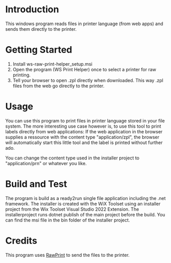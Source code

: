 # Introduction 
This windows program reads files in printer language (from web apps) and sends them directly to the printer. 

# Getting Started
1. Install ws-raw-print-helper_setup.msi 
2. Open the program (WS Print Helper) once to select a printer for raw printing.
3. Tell your browser to open .zpl directly when downloaded. This way .zpl files from the web go directly to the printer.

# Usage
You can use this program to print files in printer language stored in your file system. 
The more interesting use case however is, to use this tool to print labels directly from web applications: 
If the web application in the browser supplies a ressource with the content type "application/zpl", 
the browser will automatically start this little tool and the label is printed without further ado.

You can change the content type used in the installer project to "application/prn" or whatever you like.

# Build and Test
The program is build as a ready2run single file application including the .net framework.
The installer is created with the WiX Toolset using an installer project from the Wix Toolset Visual Studio 2022 Extension.
The installerproject runs dotnet publish of the main project before the build.
You can find the msi file in the bin folder of the installer project.

# Credits
This program uses [RawPrint](https://github.com/frogmorecs/RawPrint) to send the files to the printer.